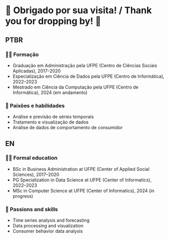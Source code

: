 # 👋 Obrigado por sua visita! / Thank you for dropping by! 👋
## PTBR
### 🧑‍🏫 Formação
* Graduação em Administração pela UFPE (Centro de Ciências Sociais Aplicadas), 2017–2020
* Especialização em Ciência de Dados pela UFPE (Centro de Informática), 2022–2023
* Mestrado em Ciência da Computação pela UFPE (Centro de Informática), 2024 (em andamento)
  
### 🔭 Paixões e habilidades
* Análise e previsão de séries temporais
* Tratamento e visualização de dados
* Análise de dados de comportamento de consumidor
  
## EN
### 🧑‍🏫 Formal education
* BSc in Business Administration at UFPE (Center of Applied Social Sciences), 2017–2020
* PG Specialization in Data Science at UFPE (Center of Informatics), 2022–2023
* MSc in Computer Science at UFPE (Center of Informatics), 2024 (in progress)
  
### 🔭 Passions and skills
* Time series analysis and forecasting
* Data processing and visualization
* Consumer behavior data analysis
